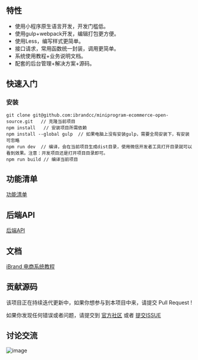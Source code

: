 ## 特性
- 使用小程序原生语言开发，开发门槛低。
- 使用gulp+webpack开发，编辑打包更方便。
- 使用Less，编写样式更简单。
- 接口请求，常用函数统一封装，调用更简单。
- 系统使用教程+业务说明文档。
- 配套的后台管理+解决方案+源码。


## 快速入门

### 安装

```
git clone git@github.com:ibrandcc/miniprogram-ecommerce-open-source.git   // 克隆当前项目
npm install   // 安装项目所需依赖
npm install --global gulp  // 如果电脑上没有安装gulp，需要全局安装下，有安装可忽略
npm run dev  // 编译，会在当前项目生成dist目录，使用微信开发者工具打开目录就可以看到效果。注意：开发项目还是打开项目目录即可。
npm run build // 编译当前项目

```


## 功能清单
[功能清单](https://iyoyo.oss-cn-hangzhou.aliyuncs.com/post/iBrand%20%E5%BC%80%E6%BA%90%E7%94%B5%E5%95%86.png)

## 后端API
[后端API](https://github.com/ibrandcc/ecommerce-open-api)

## 文档
[iBrand 电商系统教程](https://www.ibrand.cc/open/article?course_id=7&chapter_id=21&article_id=22)


## 贡献源码
该项目正在持续迭代更新中，如果你想参与到本项目中来，请提交 Pull Request !

如果你发现任何错误或者问题，请提交到 [官方社区](https://www.ibrand.cc/open/discuss) 或者 [提交ISSUE](https://github.com/ibrandcc/miniprogram-ecommerce-open-source/issues)

## 讨论交流
![image](https://camo.githubusercontent.com/4106aa796a82cb22ace9134bf7f68574ea63dda2/68747470733a2f2f69796f796f2e6f73732d636e2d68616e677a686f752e616c6979756e63732e636f6d2f706f73742f2545342542412538432545372542422542342545372541302538312e6a7067)
